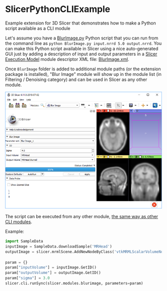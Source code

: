 # SlicerPythonCLIExample
Example extension for 3D Slicer that demonstrates how to make a Python script available as a CLI module

Let's assume you have a [BlurImage.py](BlurImage/BlurImage.py) Python script that you can run from the command line as `python BlurImage.py input.nrrd 5.0 output.nrrd`. You can make this Python script available in Slicer using a nice auto-generated GUI just by adding a description of input and output parameters in a [Slicer Execution Model](https://www.slicer.org/wiki/Documentation/Nightly/Developers/SlicerExecutionModel) module descriptor XML file: [BlurImage.xml](BlurImage/BlurImage.xml).

Once `BlurImage` folder is added to additional module paths (or the extension package is installed), "Blur Image" module will show up in the module list (in Filtering / Denoising category) and can be used in Slicer as any other module.

![Auto-generated graphical user interface for Python script](BlurImageAutoGeneratedGUI.png)

The script can be executed from any other module, [the same way as other CLI modules](https://www.slicer.org/wiki/Documentation/Nightly/Developers/Python_scripting#Running_a_CLI_from_Python).

Example:

```python
import SampleData
inputImage = SampleData.downloadSample('MRHead')
outputImage = slicer.mrmlScene.AddNewNodeByClass('vtkMRMLScalarVolumeNode', inputImage.GetName()+' blurred')

param = {}
param["inputVolume"] = inputImage.GetID()
param["outputVolume"] = outputImage.GetID()
param["sigma"] = 3.0
slicer.cli.runSync(slicer.modules.blurimage, parameters=param)
```
